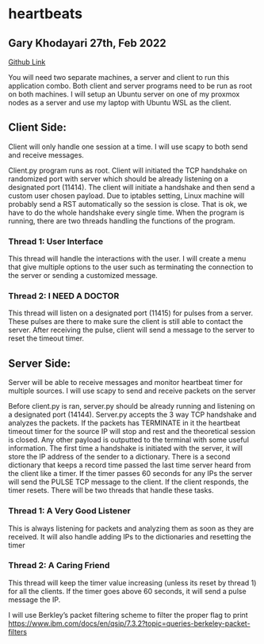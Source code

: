 # heartbeats
## Gary Khodayari 27th, Feb 2022

[Github Link](https://github.com/d0ntblink/heartbeats)

You will need two separate machines, a server and client to run this application combo.
Both client and server programs need to be run as root on both machines.
I will setup an Ubuntu server on one of my proxmox nodes as a server and use my laptop with Ubuntu WSL as the client.

## Client Side:
Client will only handle one session at a time.
I will use scapy to both send and receive messages.

Client.py program runs as root. Client will initiated the TCP handshake on randomized port with server which should be already listening on a designated port (11414). The client will initiate a handshake and then send a custom user chosen payload. Due to iptables setting, Linux machine will probably send a RST automatically so the session is close. That is ok, we have to do the whole handshake every single time. When the program is running, there are two threads handling the functions of the program. 

### Thread 1: User Interface
This thread will handle the interactions with the user. I will create a menu that give multiple options to the user such as terminating the connection to the server or sending a customized message.

### Thread 2: I NEED A DOCTOR
This thread will listen on a designated port (11415) for pulses from a server. These pulses are there to make sure the client is still able to contact the server. After receiving the pulse, client will send a message to the server to reset the timeout timer.

## Server Side:
Server will be able to receive messages and monitor heartbeat timer for multiple sources.
I will use scapy to send and receive packets on the server

Before client.py is ran, server.py should be already running and listening on a designated port (14144). Server.py accepts the 3 way TCP handshake and analyzes the packets. If the packets has TERMINATE in it the heartbeat timeout timer for the source IP will stop and rest and the theoretical session is closed. Any other payload is outputted to the terminal with some useful information. The first time a handshake is initiated with the server, it will store the IP address of the sender to a dictionary. There is a second dictionary that keeps a record time passed the last time server heard from the client like a timer. If the timer passes 60 seconds for any IPs the server will send the PULSE TCP message to the client. If the client responds, the timer resets. There will be two threads that handle these tasks.

### Thread 1: A Very Good Listener
This is always listening for packets and analyzing them as soon as they are received. It will also handle adding IPs to the dictionaries and resetting the timer

### Thread 2: A Caring Friend
This thread will keep the timer value increasing (unless its reset by thread 1) for all the clients. If the timer goes above 60 seconds, it will send a pulse message the IP.

I will use Berkley’s packet filtering scheme to filter the proper flag to print
https://www.ibm.com/docs/en/qsip/7.3.2?topic=queries-berkeley-packet-filters
